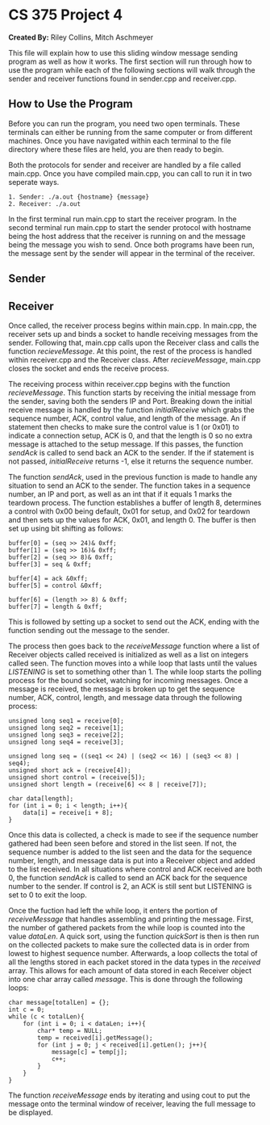 # **CS 375 Project 4**
**Created By:** Riley Collins, Mitch Aschmeyer

This file will explain how to use this sliding window message sending program as well as how it works.
The first section will run through how to use the program while each of the following sections will walk through the sender and receiver functions found in sender.cpp and receiver.cpp.

## **How to Use the Program**
Before you can run the program, you need two open terminals. These terminals can either be running from the same computer or from different machines. Once you have navigated within each terminal to the file directory where these files are held, you are then ready to begin.

Both the protocols for sender and receiver are handled by a file called main.cpp. Once you have compiled main.cpp, you can call to run it in two seperate ways.

    1. Sender: ./a.out {hostname} {message}
    2. Receiver: ./a.out

In the first terminal run main.cpp to start the receiver program. In the second terminal run main.cpp to start the sender protocol with hostname being the host address that the receiver is running on and the message being the message you wish to send. Once both programs have been run, the message sent by the sender will appear in the terminal of the receiver.

## **Sender**

## **Receiver**
Once called, the receiver process begins within main.cpp. In main.cpp, the receiver sets up and binds a socket to handle receiving messages from the sender. Following that, main.cpp calls upon the Receiver class and calls the function *recieveMessage*. At this point, the rest of the process is handled within receiver.cpp and the Receiver class. After *recieveMessage*, main.cpp closes the socket and ends the receive process. 

The receiving process within receiver.cpp begins with the function *recieveMessage*. This function starts by receiving the initial message from the sender, saving both the senders IP and Port. Breaking down the initial receive message is handled by the function *initialReceive* which grabs the sequence number, ACK, control value, and length of the message. An if statement then checks to make sure the control value is 1 (or 0x01) to indicate a connection setup, ACK is 0, and that the length is 0 so no extra message is attached to the setup message. If this passes, the function *sendAck* is called to send back an ACK to the sender. If the if statement is not passed, *initialReceive* returns -1, else it returns the sequence number. 

The function *sendAck*, used in the previous function is made to handle any situation to send an ACK to the sender. The function takes in a sequence number, an IP and port, as well as an int that if it equals 1 marks the teardown process. The function establishes a buffer of length 8, determines a control with 0x00 being default, 0x01 for setup, and 0x02 for teardown and then sets up the values for ACK, 0x01, and length 0. The buffer is then set up using bit shifting as follows:

    buffer[0] = (seq >> 24)& 0xff; 
	buffer[1] = (seq >> 16)& 0xff; 
	buffer[2] = (seq >> 8)& 0xff;
	buffer[3] = seq & 0xff;	

	buffer[4] = ack &0xff; 
	buffer[5] = control &0xff;

	buffer[6] = (length >> 8) & 0xff;
	buffer[7] = length & 0xff;

This is followed by setting up a socket to send out the ACK, ending with the function sending out the message to the sender. 

The process then goes back to the *receiveMessage* function where a list of Receiver objects called received is initialized as well as a list on integers called seen. The function moves into a while loop that lasts until the values *LISTENING* is set to something other than 1. The while loop starts the polling process for the bound socket, watching for incoming messages. Once a message is received, the message is broken up to get the sequence number, ACK, control, length, and message data through the following process:

    unsigned long seq1 = receive[0];
    unsigned long seq2 = receive[1];
    unsigned long seq3 = receive[2];
    unsigned long seq4 = receive[3];

    unsigned long seq = ((seq1 << 24) | (seq2 << 16) | (seq3 << 8) | seq4);
    unsigned short ack = (receive[4]);
    unsigned short control = (receive[5]);
    unsigned short length = (receive[6] << 8 | receive[7]);

    char data[length];
    for (int i = 0; i < length; i++){
        data[i] = receive[i + 8];
    }

Once this data is collected, a check is made to see if the sequence number gathered had been seen before and stored in the list seen. If not, the sequence number is added to the list seen and the data for the sequence number, length, and message data is put into a Receiver object and added to the list received. In all situations where control and ACK received are both 0, the function *sendAck* is called to send an ACK back for the sequence number to the sender. If control is 2, an ACK is still sent but LISTENING is set to 0 to exit the loop. 

Once the fuction had left the while loop, it enters the portion of *receiveMessage* that handles assembling and printing the message. First, the number of gathered packets from the while loop is counted into the value *dataLen*. A quick sort, using the function *quickSort* is then is then run on the collected packets to make sure the collected data is in order from lowest to highest sequence number. Afterwards, a loop collects the total of all the lengths stored in each packet stored in the data types in the *received* array. This allows for each amount of data stored in each Receiver object into one char array called *message*. This is done through the following loops:

    char message[totalLen] = {};
    int c = 0;
    while (c < totalLen){
        for (int i = 0; i < dataLen; i++){
            char* temp = NULL;
            temp = received[i].getMessage();
            for (int j = 0; j < received[i].getLen(); j++){
                message[c] = temp[j];
                c++;
            }   
        }
    }

The function *receiveMessage* ends by iterating and using cout to put the message onto the terminal window of receiver, leaving the full message to be displayed.